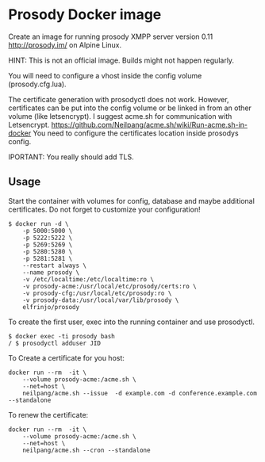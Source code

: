 # Prosody Docker image

Create an image for running prosody XMPP server version 0.11
http://prosody.im/ on Alpine Linux.

HINT: This is not an official image. Builds might not happen regularly.

You will need to configure a vhost inside the config volume (prosody.cfg.lua).

The certificate generation with prosodyctl does not work.
However, certificates can be put into the config volume or be linked in from an
other volume (like letsencrypt). I suggest acme.sh for communication with
Letsencrypt. https://github.com/Neilpang/acme.sh/wiki/Run-acme.sh-in-docker
You need to configure the certificates location inside prosodys config.

IPORTANT: You really should add TLS.

## Usage

Start the container with volumes for config, database and maybe additional
certificates.
Do not forget to customize your configuration!
```console
$ docker run -d \
    -p 5000:5000 \
    -p 5222:5222 \
    -p 5269:5269 \
    -p 5280:5280 \
    -p 5281:5281 \
    --restart always \
    --name prosody \
    -v /etc/localtime:/etc/localtime:ro \
    -v prosody-acme:/usr/local/etc/prosody/certs:ro \
    -v prosody-cfg:/usr/local/etc/prosody:ro \
    -v prosody-data:/usr/local/var/lib/prosody \
    elfrinjo/prosody
```

To create the first user, exec into the running container and use prosodyctl.
```console
$ docker exec -ti prosody bash
/ $ prosodyctl adduser JID
```

To Create a certificate for you host:
```console
docker run --rm  -it \
    --volume prosody-acme:/acme.sh \
    --net=host \
    neilpang/acme.sh --issue  -d example.com -d conference.example.com --standalone
```

To renew the certificate:
```console
docker run --rm  -it \
    --volume prosody-acme:/acme.sh \
    --net=host \
    neilpang/acme.sh --cron --standalone
```
